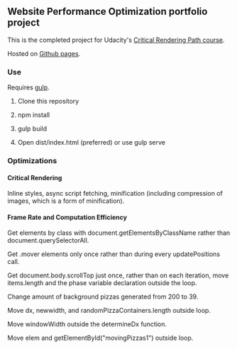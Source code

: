 ## Website Performance Optimization portfolio project

This is the completed project for Udacity's [Critical Rendering Path course](https://www.udacity.com/course/ud884).

Hosted on [Github pages](http://thisbejim.github.io/webop/).

### Use
Requires [gulp](http://gulpjs.com/).

1. Clone this repository

2. npm install

3. gulp build

4. Open dist/index.html (preferred) or use gulp serve

### Optimizations

#### Critical Rendering

Inline styles, async script fetching, minification (including compression of images, which is a form of minification).

#### Frame Rate and Computation Efficiency

Get elements by class with document.getElementsByClassName rather than document.querySelectorAll.

Get .mover elements only once rather than during every updatePositions call.

Get document.body.scrollTop just once, rather than on each iteration, move items.length and the phase variable declaration outside the loop.

Change amount of background pizzas generated from 200 to 39.

Move dx, newwidth, and randomPizzaContainers.length outside loop.

Move windowWidth outside the determineDx function.

Move elem and getElementById("movingPizzas1") outside loop.